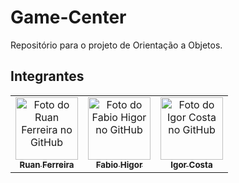 # Game-Center<br>
 
Repositório para o projeto de Orientação a Objetos.

## Integrantes<br>

<table>
  <tr>
    <td align="center">
      <a href="https://github.com/RuanCF">
        <img src="https://avatars.githubusercontent.com/u/54013737?v=4" width="100px;" alt="Foto do Ruan Ferreira no GitHub"/><br>
        <sub>
          <b>Ruan Ferreira</b>
        </sub>
      </a>
    </td>
    <td align="center">
      <a href="https://github.com/polegolasXD">
        <img src="https://avatars.githubusercontent.com/u/85709318?v=4" width="100px;" alt="Foto do Fabio Higor no GitHub"/><br>
        <sub>
          <b>Fabio Higor</b>
        </sub>
      </a>
    </td>
    <td align="center">
      <a href="https://github.com/Igao2 ">
        <img src="https://avatars.githubusercontent.com/u/91141990?v=4" width="100px;" alt="Foto do Igor Costa no GitHub"/><br>
        <sub>
          <b>Igor Costa</b>
        </sub>
      </a>
    </td>
</table>

